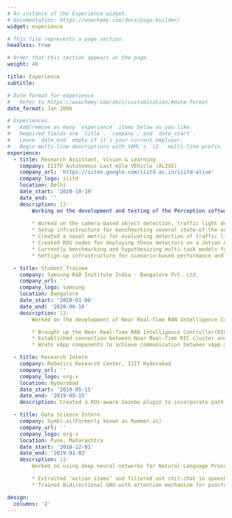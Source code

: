 ```yaml
---
# An instance of the Experience widget.
# Documentation: https://wowchemy.com/docs/page-builder/
widget: experience

# This file represents a page section.
headless: true

# Order that this section appears on the page.
weight: 40

title: Experience
subtitle:

# Date format for experience
#   Refer to https://wowchemy.com/docs/customization/#date-format
date_format: Jan 2006

# Experiences.
#   Add/remove as many `experience` items below as you like.
#   Required fields are `title`, `company`, and `date_start`.
#   Leave `date_end` empty if it's your current employer.
#   Begin multi-line descriptions with YAML's `|2-` multi-line prefix.
experience:
  - title: Research Assistant, Vision & Learning
    company: IIITD Autonomous Last mIle VEhicle (ALIVE)
    company_url: 'https://sites.google.com/iiitd.ac.in/iiitd-alive'
    company_logo: iiitd
    location: Delhi
    date_start: '2020-10-19'
    date_end: ''
    description: |2-
        Working on the development and testing of the Perception software stack for the autonomous vehicle:
    
        * Worked on the camera-based object detection, traffic light detection and classification and tracking module.
        * Setup infrastructure for benchmarking several state-of-the-art 2D object detectors on autonomous driving datasets such as BDD100K.
        * Created a novel metric for evaluating detection of traffic lights as a function of the distance to the traffic light.
        * Created ROS nodes for deploying these detectors on a Jetson AGX Xavier as part of the autonomousstack of the car using Torchscript and OpenCV.
        * Currently benchmarking and hypothesizing multi-task models for object detection, lane detection and object tracking.
        * Settign up infrastructure for scenario-based performance and safety testing of the perception stack.

  - title: Student Trainee
    company: Samsung R&D Institute India - Bangalore Pvt. Ltd.
    company_url: ''
    company_logo: samsung
    location: Bangalore
    date_start: '2020-01-06'
    date_end: '2020-06-18'
    description: |2-
        Worked on the development of Near Real-Time RAN Intelligence Controller (RIC)

        * Brought up the Near Real-Time RAN Intelligence Controller(RIC) Kubernetes cluster.
        * Established connection between Near Real-Time RIC cluster and RIC dashboard to facilitate deployment of xApps and creation of new policies.
        * Wrote xApp components to achieve communication between xApp and the Near Real-Time RIC A1-Mediator via RIC Message RouterAPIs to facilitate movement of policies across the cluster components.

  - title: Research Intern
    company: Robotics Research Center, IIIT Hyderabad
    company_url: ''
    company_logo: org-x
    location: Hyderabad
    date_start: '2019-05-15'
    date_end: '2019-05-15'
    description: Created a ROS-aware Gazebo plugin to incorporate path planning for actors in Gazebo. The actor is treated as a mobile base by the plugin. The costmap is  retrieved via the costmap\_2d node. The A-star algorithm is then applied on the retrieved costmap for generating paths via the navfn package.

  - title: Data Science Intern
    company: Symbl.ai(Formerly known as Rammer.ai)
    company_url: ''
    company_logo: org-x
    location: Pune, Maharashtra
    date_start: '2018-12-01'
    date_end: '2019-01-03'
    description: |2-
        Worked on using deep neural networks for Natural Language Processing

        * Extracted ’action items’ and filtered out chit-chat in speech to text data gathered from meetings via a text classification model.
        * Trained Bidirectional GRU with attention mechanism for punctuation restoration model.

design:
  columns: '2'
---
```

